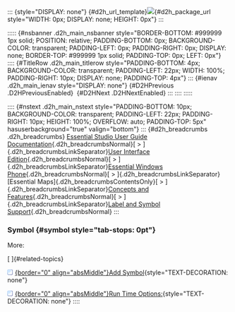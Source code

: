 ::: {style="DISPLAY: none"}
[](ms-xhelp:///?Id=d2h_url_template){#d2h_url_template}![](!package_url!){#d2h_package_url style="WIDTH: 0px; DISPLAY: none; HEIGHT: 0px"}
:::

::::: {#nsbanner .d2h_main_nsbanner style="BORDER-BOTTOM: #999999 1px solid; POSITION: relative; PADDING-BOTTOM: 0px; BACKGROUND-COLOR: transparent; PADDING-LEFT: 0px; PADDING-RIGHT: 0px; DISPLAY: none; BORDER-TOP: #999999 1px solid; PADDING-TOP: 0px; LEFT: 0px"}
:::: {#TitleRow .d2h_main_titlerow style="PADDING-BOTTOM: 4px; BACKGROUND-COLOR: transparent; PADDING-LEFT: 22px; WIDTH: 100%; PADDING-RIGHT: 10px; DISPLAY: none; PADDING-TOP: 4px"}
::: {#ienav .d2h_main_ienav style="DISPLAY: none"}
[](ms-xhelp:///?Id=f10a8b0a-8a40-4dc3-a625-9eab810c1ed3){#D2HPrevious .D2HPreviousEnabled}  [](ms-xhelp:///?Id=9ddc420c-1aef-47aa-8d4d-e292cc32affa){#D2HNext .D2HNextEnabled}
:::
::::
:::::

:::: {#nstext .d2h_main_nstext style="PADDING-BOTTOM: 10px; BACKGROUND-COLOR: transparent; PADDING-LEFT: 22px; PADDING-RIGHT: 10px; HEIGHT: 100%; OVERFLOW: auto; PADDING-TOP: 5px" hasuserbackground="true" valign="bottom"}
::: {#d2h_breadcrumbs .d2h_breadcrumbs}
[Essential Studio User Guide Documentation](ms-xhelp:///?Id=12457748-09e3-4d74-a240-8e049cedf030){.d2h_breadcrumbsNormal}[ \> ]{.d2h_breadcrumbsLinkSeparator}[User Interface Edition](ms-xhelp:///?Id=c29296b7-531c-413b-a0ec-488ca1f7f669){.d2h_breadcrumbsNormal}[ \> ]{.d2h_breadcrumbsLinkSeparator}[Essential Windows Phone](ms-xhelp:///?Id=5ea1999c-4eff-4775-b84e-407dc825f555){.d2h_breadcrumbsNormal}[ \> ]{.d2h_breadcrumbsLinkSeparator}[Essential Maps]{.d2h_breadcrumbsContentsOnly}[ \> ]{.d2h_breadcrumbsLinkSeparator}[Concepts and Features](ms-xhelp:///?Id=fe4335c8-1cb6-47a4-a6f3-e9bc318bba8d){.d2h_breadcrumbsNormal}[ \> ]{.d2h_breadcrumbsLinkSeparator}[Label and Symbol Support](ms-xhelp:///?Id=8cca4119-5a06-4428-9dd5-1eec536eaa4e){.d2h_breadcrumbsNormal}
:::

### Symbol {#symbol style="tab-stops: 0pt"}

More:

[ ]{#related-topics}

[![](button.gif){border="0" align="absMiddle"}Add Symbol](ms-xhelp:///?Id=f4457b34-bf0b-49fa-b5af-403d0d971e14){style="TEXT-DECORATION: none"}

[![](button.gif){border="0" align="absMiddle"}Run Time Options:](ms-xhelp:///?Id=f42856aa-5815-4470-ac1a-0543d431204e){style="TEXT-DECORATION: none"}
::::
